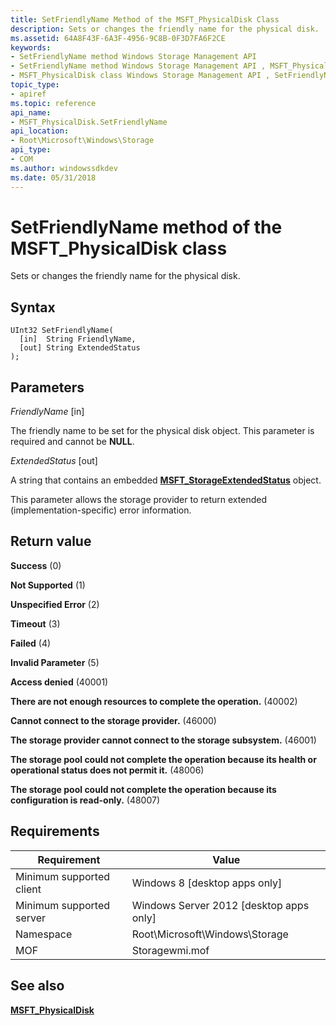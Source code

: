 ```yaml
---
title: SetFriendlyName Method of the MSFT_PhysicalDisk Class
description: Sets or changes the friendly name for the physical disk.
ms.assetid: 64A8F43F-6A3F-4956-9C8B-0F3D7FA6F2CE
keywords:
- SetFriendlyName method Windows Storage Management API
- SetFriendlyName method Windows Storage Management API , MSFT_PhysicalDisk class
- MSFT_PhysicalDisk class Windows Storage Management API , SetFriendlyName method
topic_type:
- apiref
ms.topic: reference
api_name:
- MSFT_PhysicalDisk.SetFriendlyName
api_location:
- Root\Microsoft\Windows\Storage
api_type:
- COM
ms.author: windowssdkdev
ms.date: 05/31/2018
---
```


# SetFriendlyName method of the MSFT\_PhysicalDisk class

Sets or changes the friendly name for the physical disk.

## Syntax


```mof
UInt32 SetFriendlyName(
  [in]  String FriendlyName,
  [out] String ExtendedStatus
);
```



## Parameters

 

*FriendlyName* \[in\]
 

The friendly name to be set for the physical disk object. This parameter is required and cannot be **NULL**.

 

*ExtendedStatus* \[out\]
 

A string that contains an embedded [**MSFT\_StorageExtendedStatus**](msft-storageextendedstatus.md) object.

This parameter allows the storage provider to return extended (implementation-specific) error information.

 

## Return value

 

**Success** (0)
 

**Not Supported** (1)
 

**Unspecified Error** (2)
 

**Timeout** (3)
 

**Failed** (4)
 

**Invalid Parameter** (5)
 

**Access denied** (40001)
 

**There are not enough resources to complete the operation.** (40002)
 

**Cannot connect to the storage provider.** (46000)
 

**The storage provider cannot connect to the storage subsystem.** (46001)
 

**The storage pool could not complete the operation because its health or operational status does not permit it.** (48006)
 

**The storage pool could not complete the operation because its configuration is read-only.** (48007)
 

## Requirements



| Requirement | Value |
|-------------------------------------|-------------------------------------------------------------------------------------------|
| Minimum supported client | Windows 8 \[desktop apps only\]                                                |
| Minimum supported server | Windows Server 2012 \[desktop apps only\]                                      |
| Namespace                | Root\\Microsoft\\Windows\\Storage                                              |
| MOF                      |  Storagewmi.mof  |



## See also

 

[**MSFT\_PhysicalDisk**](msft-physicaldisk.md)
 

 

 





